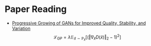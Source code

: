 # Paper Reading
- [Progressive Growing of GANs for Improved Quality, Stability, and Variation](https://arxiv.org/pdf/1710.10196.pdf)
$$\mathcal{L}_{GP} = \lambda \mathbb{E}_{\hat{x} \sim \mathbb{P}_{\hat{x}}}\Big[(\Vert \nabla_{\hat{x}}D(\hat{x}) \Vert_{2} - 1)^{2}\Big]$$